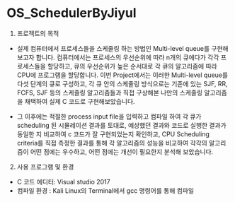 # OS_SchedulerByJiyul

1) 프로젝트의 목적

- 실제 컴퓨터에서 프로세스들을 스케줄링 하는 방법인 Multi-level queue를 구현해보고자 합니다.
 컴퓨터에서는 프로세스의 우선순위에 따라 n개의 큐에다가 각각 프로세스들을 할당하고, 큐의 우선순위가 높은 순서대로 각 큐의 알고리즘에 따라 CPU에 프로그램을 할당합니다. 
이번 Project에서는 이러한 Multi-level queue를 다섯 단계의 큐로 구성하고, 각 큐 안의 스케줄링 방식으로는 기존에 있는 SJF, RR, FCFS, SJF 등의 스케줄링 알고리즘들과 
직접 구상해본 나만의 스케줄링 알고리즘을 채택하여 실제 C 코드로 구현해보았습니다.  
 
 - 그 이후에는 적절한 process input file을 입력하고 컴파일 하여 각 큐가 scheduling 된 시뮬레이션 결과를 토대로,
예상했던 결과와 코드로 실행한 결과가 동일한 지 비교하여 c 코드가 잘 구현되었는지 확인하고, 
CPU Scheduling criteria를 직접 측정한 결과를 통해 각 알고리즘의 성능을 비교하여 각각의 알고리즘이 어떤 점에는 우수하고, 
어떤 점에는 개선이 필요한지 분석해 보았습니다.


2) 사용 프로그램 및 환경
  
 - C 코드 에디터: Visual studio 2017
 - 컴파일 환경 : Kali Linux의 Terminal에서 gcc 명령어를 통해 컴파일
